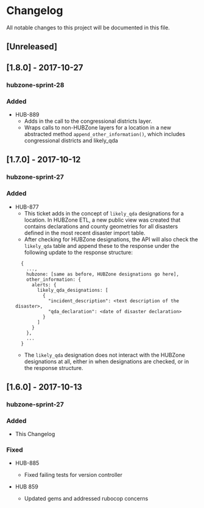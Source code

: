 # Changelog
All notable changes to this project will be documented in this file.

## [Unreleased]

## [1.8.0] - 2017-10-27
### hubzone-sprint-28
### Added
  - HUB-889
    - Adds in the call to the congressional districts layer.
    - Wraps calls to non-HUBZone layers for a location in a new abstracted method `append_other_information()`, which includes congressional districts and likely_qda

## [1.7.0] - 2017-10-12
### hubzone-sprint-27
### Added
  - HUB-877
    - This ticket adds in the concept of `likely_qda` designations for a location. In HUBZone ETL, a new public view was created that contains declarations and county geometries for all disasters defined in the most recent disaster import table.
    - After checking for HUBZone designations, the API will also check the `likely_qda` table and append these to the response under the following update to the response structure:
    ```
      {
        ...,
        hubzone: [same as before, HUBZone designations go here],
        other_information: {
          alerts: {
            likely_qda_designations: [
              {
                "incident_description": <text description of the disaster>,
                "qda_declaration": <date of disaster declaration>
              }
            ]
          }
        },
        ...
      }
    ```
    - The `likely_qda` designation does not interact with the HUBZone designations at all, either in when designations are checked, or in the response structure.

## [1.6.0] - 2017-10-13
### hubzone-sprint-27
### Added
  - This Changelog
### Fixed

  - HUB-885
    - Fixed failing tests for version controller

  - HUB 859
    - Updated gems and addressed rubocop concerns

